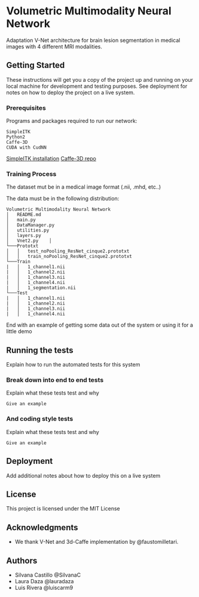 # Volumetric Multimodality Neural Network

Adaptation V-Net architecture for brain lesion segmentation in medical images with 4 different MRI modalities.

## Getting Started

These instructions will get you a copy of the project up and running on your local machine for development and testing purposes. See deployment for notes on how to deploy the project on a live system.

### Prerequisites

Programs and packages required to run our network:

```
SimpleITK 
Python2
Caffe-3D
CUDA with CudNN
```
[SimpleITK installation](https://itk.org/Wiki/SimpleITK/GettingStarted#Build_It_Yourself) 
[Caffe-3D repo](https://github.com/faustomilletari/3D-Caffe)
 
### Training Process

The dataset mut be in a medical image format (.nii, .mhd, etc..)

The data must be in the following distribution:


```
Volumetric Multimodality Neural Network
│   README.md
│   main.py  
│   DataManager.py  
│   utilities.py  
│   layers.py
│   Vnet2.py    │
└───Prototxt
│   │   test_noPooling_ResNet_cinque2.prototxt
│   │   train_noPooling_ResNet_cinque2.prototxt
└───Train
|   │   1_channel1.nii
|   │   1_channel2.nii
|   │   1_channel3.nii
|   │   1_channel4.nii
|   │   1_segmentation.nii
└───Test
|   │   1_channel1.nii
|   │   1_channel2.nii
|   │   1_channel3.nii
|   │   1_channel4.nii
```



End with an example of getting some data out of the system or using it for a little demo

## Running the tests

Explain how to run the automated tests for this system

### Break down into end to end tests

Explain what these tests test and why

```
Give an example
```

### And coding style tests

Explain what these tests test and why

```
Give an example
```

## Deployment

Add additional notes about how to deploy this on a live system


## License

This project is licensed under the MIT License 

## Acknowledgments

* We thank V-Net and 3d-Caffe implementation by @faustomilletari. 

## Authors
* Silvana Castillo @SilvanaC
* Laura Daza @lauradaza
* Luis Rivera @luiscarm9
